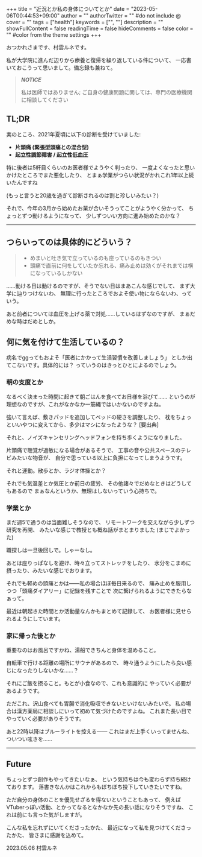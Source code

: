 +++
title = "近況とか私の身体についてとか"
date = "2023-05-06T00:44:53+09:00"
author = ""
authorTwitter = "" #do not include @
cover = ""
tags = ["health"]
keywords = ["", ""]
description = ""
showFullContent = false
readingTime = false
hideComments = false
color = "" #color from the theme settings
+++

おつかれさまです、村雲ルネです。

私が大学院に進んだ辺りから療養と復帰を繰り返している件について、
一応書いておこうって思いまして。備忘録も兼ねて。

> ***NOTICE***
> 
> 私は医師ではありません; ご自身の健康問題に関しては、専門の医療機関に相談してください

## TL;DR
実のところ、2021年夏頃に以下の診断を受けていました:
- **片頭痛 (緊張型頭痛との混合型)**
- **起立性調節障害 / 起立性低血圧**

特に後者は5軒目くらいのお医者様でようやく判ったり、
一度よくなったと思いかけたところでまた悪化したり、
とまぁ学業がつらい状況がかれこれ1年以上続いたんですね

(もっと言うと20歳を過ぎて診断されるのは割と珍しいみたい？)

それで、今年の3月から始めたお薬が合いそうってことがようやく分かって、
ちょっとずつ動けるようになって、
少しずついい方向に進み始めたのかな？

---

## つらいってのは具体的にどういう？
> - めまいと吐き気で立っているのも座っているのもきつい
> - 頭痛で直前に何をしていたか忘れる、痛み止めは効くがそれまでは横になっているしかない

……動ける日は動けるのですが、そうでない日はまあこんな感じでして、
まず大学に辿りつけないわ、
無理に行ったところでおよそ使い物にならないわ、っていう。

あと前者については血圧を上げる薬で対処……しているはずなのですが、
まぁだめな時はだめとしか。

## 何に気を付けて生活しているの？
病名でggってもおよそ「医者にかかって生活習慣を改善しましょう」
としか出てこないです。具体的には？ っていうのはきっとひとによるのでしょう。

### 朝の支度とか
なるべく決まった時間に起きて朝ごはんを食べてお日様を浴びて……
というのが理想なのですが、これがなかなか一筋縄ではいかないのですよね。

強いて言えば、敷きパッドを追加してベッドの硬さを調整したり、
枕をちょっといいやつに変えてから、多少はマシになったような？ [要出典]

それと、ノイズキャンセリングヘッドフォンを持ち歩くようになりました。

片頭痛で聴覚が過敏になる場合があるそうで、
工事の音や公共スペースのテレビみたいな物音が、
自分で思っている以上に負担になってしまうようです。

それと運動。散歩とか、ラジオ体操とか？

それでも気温差とか気圧とか前日の疲労、
その他諸々でだめなときはどうしてもあるので
まぁなんというか、無理はしないっていう心持ちで。

### 学業とか
まだ週5で通うのは当面難しそうなので、
リモートワークを交えながら少しずつ研究を再開、
みたいな感じで教授とも概ね話がまとまりました (まじでよかった)

職探しは一旦後回しで。しゃーなし。

あとは座りっぱなしを避け、時々立ってストレッチをしたり、
水分をこまめに摂ったり、みたいな感じでおります。

それでも軽めの頭痛とかは――私の場合ほぼ毎日来るので、
痛み止めを服用しつつ「頭痛ダイアリー」に記録を残すことで
次に繋げられるようにできたらなぁって。

最近は朝起きた時間とか活動量なんかもまとめて記録して、
お医者様に見せられるようにしています。

### 家に帰った後とか
重要なのはお風呂ですかね、湯船できちんと身体を温めること。

自転車で行ける距離の場所にサウナがあるので、
時々通うようにしたら良い感じになったりしないかな……？

それにご飯を摂ること。もとが小食なので、これも意識的に
やっていく必要があるようです。

ただこれ、沢山食べても胃腸で消化吸収できないといけないみたいで。
私の場合は漢方薬局に相談しにいって初めて気づけたのですよね。
これまた長い目でやっていく必要がありそうです。

あと22時以降はブルーライトを控える――
これはまだ上手くいってませんね、ついつい呟きを……

---

## Future
ちょっとずつ創作もやってきたいなぁ、
という気持ちは今も変わらず持ち続けております。
落書きなんかはこれからもぼちぼち投下していきたいですね。

ただ自分の身体のことを優先せざるを得ないということもあって、
例えばVTuberっぽい活動、とかってなるとなかなか先の長い話になりそうですね、
これは前にも言った気がしますが。

こんな私を忘れずにいてくださったかた、
最近になって私を見つけてくださったかた、
皆さまに感謝を込めて。

2023.05.06 村雲ルネ

